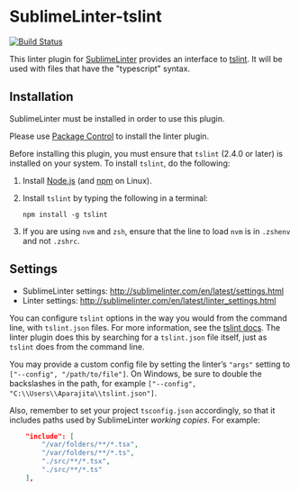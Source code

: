 SublimeLinter-tslint
================================

[![Build Status](https://travis-ci.org/SublimeLinter/SublimeLinter-tslint.svg?branch=master)](https://travis-ci.org/SublimeLinter/SublimeLinter-tslint)

This linter plugin for [SublimeLinter](https://github.com/SublimeLinter/SublimeLinter) provides an interface to [tslint](https://github.com/palantir/tslint). It will be used with files that have the "typescript" syntax.

## Installation
SublimeLinter must be installed in order to use this plugin. 

Please use [Package Control](https://packagecontrol.io) to install the linter plugin.

Before installing this plugin, you must ensure that `tslint` (2.4.0 or later) is installed on your system. To install `tslint`, do the following:

1. Install [Node.js](http://nodejs.org) (and [npm](https://github.com/joyent/node/wiki/Installing-Node.js-via-package-manager) on Linux).

1. Install `tslint` by typing the following in a terminal:
   ```
   npm install -g tslint
   ```

1. If you are using `nvm` and `zsh`, ensure that the line to load `nvm` is in `.zshenv` and not `.zshrc`.


## Settings
- SublimeLinter settings: http://sublimelinter.com/en/latest/settings.html
- Linter settings: http://sublimelinter.com/en/latest/linter_settings.html

You can configure `tslint` options in the way you would from the command line, with `tslint.json` files. For more information, see the [tslint docs](https://github.com/palantir/tslint). The linter plugin does this by searching for a `tslint.json` file itself, just as `tslint` does from the command line. 

You may provide a custom config file by setting the linter’s `"args"` setting to `["--config", "/path/to/file"]`. On Windows, be sure to double the backslashes in the path, for example `["--config", "C:\\Users\\Aparajita\\tslint.json"]`.

Also, remember to set your project `tsconfig.json` accordingly, so that it includes paths used by SublimeLinter *working copies*. For example:

```json
    "include": [
        "/var/folders/**/*.tsx",
        "/var/folders/**/*.ts",
        "./src/**/*.tsx",
        "./src/**/*.ts"
    ],
```
